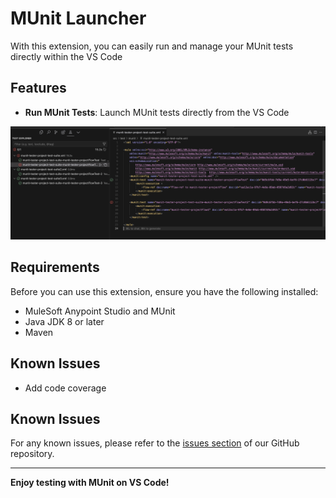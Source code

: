 # MUnit Launcher

With this extension, you can easily run and manage your MUnit tests directly within the VS Code

## Features

- **Run MUnit Tests**: Launch MUnit tests directly from the VS Code

![Run MUnit Test](images/image01.png)

## Requirements

Before you can use this extension, ensure you have the following installed:
- MuleSoft Anypoint Studio and MUnit
- Java JDK 8 or later
- Maven

## Known Issues
- Add code coverage

## Known Issues

For any known issues, please refer to the [issues section](https://github.com/DasArthur/vs-code-ext-mule-munit-helper) of our GitHub repository.

---

**Enjoy testing with MUnit on VS Code!**